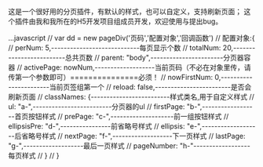这是一个很好用的分页插件，有默认的样式，也可以自定义，支持刷新页面；
这个插件由我和我所在的H5开发项目组成员开发，欢迎使用与提出bug。

...javascript
//    var dd = new pageDiv('页码','配置对象','回调函数')
//    配置对象:{
//                perNum: 5,----------------------------每页显示个数
//                totalNum: 20,-------------------------总共页数
//                parent: "body",-----------------------分页器容器
//                activePage: nowNum,-------------------当前页码（不必在对象里传，请传第一个参数即可）===============必须！
//                nowFirstNum: 0,-----------------------当前页签组第一个
//                reload: false,------------------------是否会刷新页面
//                classNames: {-------------------------样式类名,用于自定义样式
//                    ul: "a-",-------------------------分页器的ul
//                    firstPage: "b-",------------------首页按钮样式
//                    prePage: "c-",--------------------前一组按钮样式
//                    ellipsisPre: "d-",----------------前省略号样式
//                    ellipsis: "e-",-------------------后省略号样式
//                    nextPage: "f-",-------------------下一页样式
//                    lastPage: "g-",-------------------最后一页样式
//                    pageNumber: "h-"------------------每页样式
//        }
//    }
